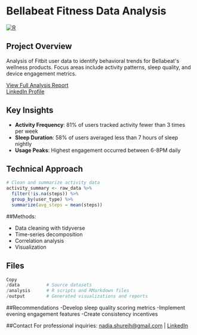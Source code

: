 # Bellabeat Fitness Data Analysis

[![R](https://img.shields.io/badge/Analysis-R-276DC3)](https://www.r-project.org/)

## Project Overview
Analysis of Fitbit user data to identify behavioral trends for Bellabeat's wellness products. Focus areas include activity patterns, sleep quality, and device engagement metrics.

[View Full Analysis Report](https://nshureih.github.io/BellaBeatProject/)  
[LinkedIn Profile](https://www.linkedin.com/in/nadia-shureih-5287b6284/)

## Key Insights
- **Activity Frequency**: 81% of users tracked activity fewer than 3 times per week
- **Sleep Duration**: 58% of users averaged less than 7 hours of sleep nightly
- **Usage Peaks**: Highest engagement occurred between 6-8PM daily

## Technical Approach
```r
# Clean and summarize activity data
activity_summary <- raw_data %>%
  filter(!is.na(steps)) %>%
  group_by(user_type) %>%
  summarize(avg_steps = mean(steps))
```

##Methods:
- Data cleaning with tidyverse
- Time-series decomposition
- Correlation analysis
- Visualization

## Files
```r
Copy
/data          # Source datasets
/analysis      # R scripts and RMarkdown files
/output        # Generated visualizations and reports
```

##Recommendations
-Develop sleep quality scoring metrics
-Implement evening engagement features
-Create consistency incentives

##Contact
For professional inquiries:
nadia.shureih@gmail.com | [LinkedIn](https://www.linkedin.com/in/nadia-shureih-5287b6284/)
